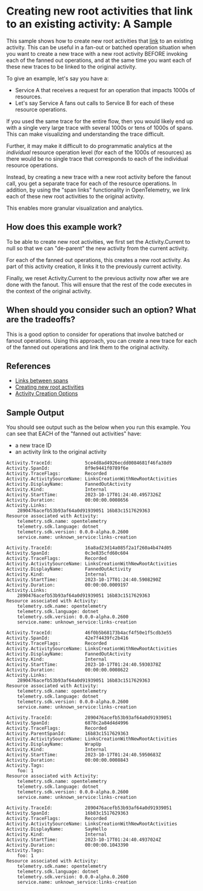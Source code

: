 # Creating new root activities that link to an existing activity: A Sample

This sample shows how to create new root activities that [link](https://github.com/open-telemetry/opentelemetry-specification/blob/main/specification/overview.md#links-between-spans)
to an existing activity. This can be useful in a fan-out or batched operation
situation when you want to create a new trace with a new root activity
BEFORE invoking each of the fanned out operations, and at the same time
you want each of these new traces to be linked to the original activity.

To give an example, let's say you have a:
- Service A that receives a request for an operation that impacts 1000s of
resources.
- Let's say Service A fans out calls to Service B for each of these resource
operations.

If you used the same trace for the entire flow, then you would likely end up
with a single very large trace with several 1000s or tens of 1000s of spans.
This can make visualizing and understanding the trace difficult.

Further, it may make it difficult to do programmatic analytics at the
*individual* resource operation level (for each of the 1000s of resources)
as there would be no single trace that corresponds to each of the individual
resource operations.

Instead, by creating a new trace with a new root activity before the fanout
call, you get a separate trace for each of the resource operations. In
addition, by using the "span links" functionality in OpenTelemetry, we link
each of these new root activities to the original activity.

This enables more granular visualization and analytics.

## How does this example work?

To be able to create new root activities, we first set the Activity.Current
to null so that we can "de-parent" the new activity from the current activity.

For each of the fanned out operations, this creates a new root activity. As
part of this activity creation, it links it to the previously current activity.

Finally, we reset Activity.Current to the previous activity now after we are
done with the fanout. This will ensure that the rest of the code executes
in the context of the original activity.

## When should you consider such an option?  What are the tradeoffs?

This is a good option to consider for operations that involve batched or
fanout operations. Using this approach, you can create a new trace for each
of the fanned out operations and link them to the original activity.

## References

- [Links between spans](https://github.com/open-telemetry/opentelemetry-specification/blob/main/specification/overview.md#links-between-spans)
- [Creating new root activities](https://opentelemetry.io/docs/instrumentation/net/manual/#creating-new-root-activities)
- [Activity Creation Options](https://github.com/open-telemetry/opentelemetry-dotnet/tree/main/src/OpenTelemetry.Api#activity-creation-options)

## Sample Output

You should see output such as the below when you run this example. You can see
that EACH of the "fanned out activities" have:

- a new trace ID
- an activity link to the original activity

```text
Activity.TraceId:            5ce4d8ad4926ecdd0084681f46fa38d9
Activity.SpanId:             8f9e9441f0789f6e
Activity.TraceFlags:         Recorded
Activity.ActivitySourceName: LinksCreationWithNewRootActivities
Activity.DisplayName:        FannedOutActivity
Activity.Kind:               Internal
Activity.StartTime:          2023-10-17T01:24:40.4957326Z
Activity.Duration:           00:00:00.0008656
Activity.Links:
    2890476acefb53b93af64a0d91939051 16b83c1517629363
Resource associated with Activity:
    telemetry.sdk.name: opentelemetry
    telemetry.sdk.language: dotnet
    telemetry.sdk.version: 0.0.0-alpha.0.2600
    service.name: unknown_service:links-creation

Activity.TraceId:            16a8ad23d14a085f2a1f260a4b474d05
Activity.SpanId:             0c3e835cfd60c604
Activity.TraceFlags:         Recorded
Activity.ActivitySourceName: LinksCreationWithNewRootActivities
Activity.DisplayName:        FannedOutActivity
Activity.Kind:               Internal
Activity.StartTime:          2023-10-17T01:24:40.5908290Z
Activity.Duration:           00:00:00.0009197
Activity.Links:
    2890476acefb53b93af64a0d91939051 16b83c1517629363
Resource associated with Activity:
    telemetry.sdk.name: opentelemetry
    telemetry.sdk.language: dotnet
    telemetry.sdk.version: 0.0.0-alpha.0.2600
    service.name: unknown_service:links-creation

Activity.TraceId:            46f0b5b68173b4acf4f50e1f5cdb3e55
Activity.SpanId:             42e7f4439fc2b416
Activity.TraceFlags:         Recorded
Activity.ActivitySourceName: LinksCreationWithNewRootActivities
Activity.DisplayName:        FannedOutActivity
Activity.Kind:               Internal
Activity.StartTime:          2023-10-17T01:24:40.5930378Z
Activity.Duration:           00:00:00.0008622
Activity.Links:
    2890476acefb53b93af64a0d91939051 16b83c1517629363
Resource associated with Activity:
    telemetry.sdk.name: opentelemetry
    telemetry.sdk.language: dotnet
    telemetry.sdk.version: 0.0.0-alpha.0.2600
    service.name: unknown_service:links-creation

Activity.TraceId:            2890476acefb53b93af64a0d91939051
Activity.SpanId:             6878c2a84d4d4996
Activity.TraceFlags:         Recorded
Activity.ParentSpanId:       16b83c1517629363
Activity.ActivitySourceName: LinksCreationWithNewRootActivities
Activity.DisplayName:        WrapUp
Activity.Kind:               Internal
Activity.StartTime:          2023-10-17T01:24:40.5950683Z
Activity.Duration:           00:00:00.0008843
Activity.Tags:
    foo: 1
Resource associated with Activity:
    telemetry.sdk.name: opentelemetry
    telemetry.sdk.language: dotnet
    telemetry.sdk.version: 0.0.0-alpha.0.2600
    service.name: unknown_service:links-creation

Activity.TraceId:            2890476acefb53b93af64a0d91939051
Activity.SpanId:             16b83c1517629363
Activity.TraceFlags:         Recorded
Activity.ActivitySourceName: LinksCreationWithNewRootActivities
Activity.DisplayName:        SayHello
Activity.Kind:               Internal
Activity.StartTime:          2023-10-17T01:24:40.4937024Z
Activity.Duration:           00:00:00.1043390
Activity.Tags:
    foo: 1
Resource associated with Activity:
    telemetry.sdk.name: opentelemetry
    telemetry.sdk.language: dotnet
    telemetry.sdk.version: 0.0.0-alpha.0.2600
    service.name: unknown_service:links-creation
```
